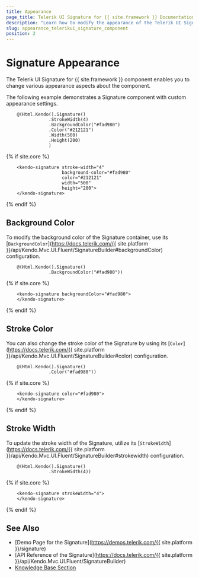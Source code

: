 ```yaml
---
title: Appearance
page_title: Telerik UI Signature for {{ site.framework }} Documentation - Signature Appearance
description: "Learn how to modify the appearance of the Telerik UI Signature for {{ site.framework }} component."
slug: appearance_telerikui_signature_component
position: 2
---
```


# Signature Appearance

The Telerik UI Signature for {{ site.framework }} component enables you to change various appearance aspects about the component.

The following example demonstrates a Signature component with custom appearance settings.

```HtmlHelper
    @(Html.Kendo().Signature()
                .StrokeWidth(4)
                .BackgroundColor("#fad980")
                .Color("#212121")
                .Width(500)
                .Height(200)
                )
```
{% if site.core %}
```TagHelper
    <kendo-signature stroke-width="4"
                     background-color="#fad980"
                     color="#212121"
                     width="500"
                     height="200">
    </kendo-signature>
```
{% endif %}

## Background Color

To modify the background color of the Signature container, use its [`BackgroundColor`](https://docs.telerik.com/{{ site.platform }}/api/Kendo.Mvc.UI.Fluent/SignatureBuilder#backgroundColor) configuration.

```HtmlHelper
    @(Html.Kendo().Signature()
                .BackgroundColor("#fad980"))
```
{% if site.core %}
```TagHelper
    <kendo-signature backgroundColor="#fad980">
    </kendo-signature>
```
{% endif %}

## Stroke Color

You can also change the stroke color of the Signature by using its [`Color`](https://docs.telerik.com/{{ site.platform }}/api/Kendo.Mvc.UI.Fluent/SignatureBuilder#color) configuration.

```HtmlHelper
    @(Html.Kendo().Signature()
                .Color("#fad980"))
```
{% if site.core %}
```TagHelper
    <kendo-signature color="#fad980">
    </kendo-signature>
```
{% endif %}

## Stroke Width

To update the stroke width of the Signature, utilize its [`StrokeWidth`](https://docs.telerik.com/{{ site.platform }}/api/Kendo.Mvc.UI.Fluent/SignatureBuilder#strokewidth) configuration.

```HtmlHelper
    @(Html.Kendo().Signature()
                .StrokeWidth(4))
```
{% if site.core %}
```TagHelper
    <kendo-signature strokeWidth="4">
    </kendo-signature>
```
{% endif %}

## See Also

* [Demo Page for the Signature](https://demos.telerik.com/{{ site.platform }}/signature)
* [API Reference of the Signature](https://docs.telerik.com/{{ site.platform }}/api/Kendo.Mvc.UI.Fluent/SignatureBuilder)
* [Knowledge Base Section](/knowledge-base)